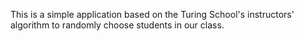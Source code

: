This is a simple application based on the Turing School's instructors' algorithm to randomly choose students in our class. 
